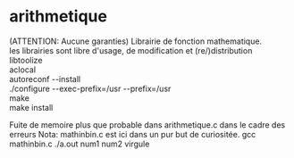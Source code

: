 # arithmetique  
  (ATTENTION: Aucune garanties) 
Librairie de fonction mathematique.  
les librairies sont libre d'usage, de modification et (re/)distribution  
libtoolize  
aclocal  
autoreconf --install  
./configure --exec-prefix=/usr --prefix=/usr  
make  
make install  
  
  
Fuite de memoire plus que probable dans arithmetique.c dans le cadre des erreurs
Nota:
mathinbin.c est ici dans un pur but de curiositée.
gcc mathinbin.c
./a.out num1 num2 virgule
